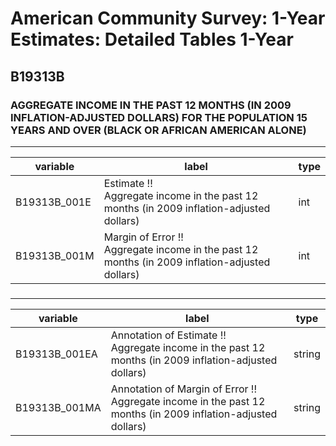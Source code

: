 # American Community Survey: 1-Year Estimates: Detailed Tables 1-Year

## B19313B

### AGGREGATE INCOME IN THE PAST 12 MONTHS (IN 2009 INFLATION-ADJUSTED DOLLARS) FOR THE POPULATION 15 YEARS AND OVER (BLACK OR AFRICAN AMERICAN ALONE)

___

| variable | label | type |
| ----- | ----- | ----- |
| B19313B_001E | Estimate !!<br>Aggregate income in the past 12 months (in 2009 inflation-adjusted dollars) | int |
| B19313B_001M | Margin of Error !!<br>Aggregate income in the past 12 months (in 2009 inflation-adjusted dollars) | int |
### 

___

| variable | label | type |
| ----- | ----- | ----- |
| B19313B_001EA | Annotation of Estimate !!<br>Aggregate income in the past 12 months (in 2009 inflation-adjusted dollars) | string |
| B19313B_001MA | Annotation of Margin of Error !!<br>Aggregate income in the past 12 months (in 2009 inflation-adjusted dollars) | string |

